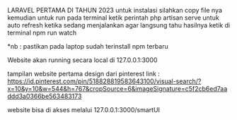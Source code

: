 LARAVEL PERTAMA DI TAHUN 2023
untuk instalasi silahkan copy file nya
kemudian untuk run pada terminal ketik perintah
php artisan serve
untuk auto refresh ketika sedang menjalankan agar langsung tahu hasilnya
ketik di terminal
npm run watch

\*nb : pastikan pada laptop sudah terinstall npm terbaru

Website akan running secara local di 127.0.0.1:3000

tampilan website pertama
design dari pinterest
link : https://id.pinterest.com/pin/518828819583643100/visual-search/?x=10&y=10&w=544&h=767&cropSource=6&imageSignature=c5f2cb6ed7aaddd3a0366be563483173

website bisa di akses melalui 127.0.0.1:3000/smartUI
